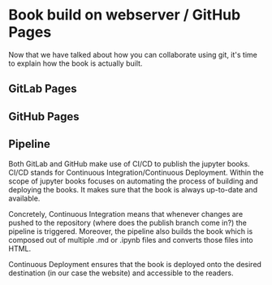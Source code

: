 # Book build on webserver / GitHub Pages

Now that we have talked about how you can collaborate using git, it's time to explain how the book is actually built.

## GitLab Pages

## GitHub Pages

## Pipeline

Both GitLab and GitHub make use of CI/CD to publish the jupyter books. CI/CD stands for Continuous Integration/Continuous Deployment. Within the scope of jupyter books focuses on automating the process of building and deploying the books. It makes sure that the book is always up-to-date and available.

Concretely, Continuous Integration means that whenever changes are pushed to the repository (where does the publish branch come in?) the pipeline is triggered. Moreover, the pipeline also builds the book which is composed out of multiple .md or .ipynb files and converts those files into HTML.

Continuous Deployment ensures that the book is deployed onto the desired destination (in our case the website) and accessible to the readers.